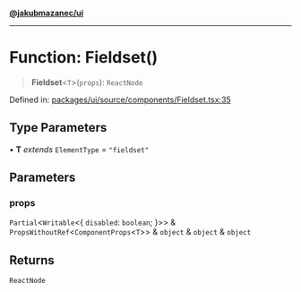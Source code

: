 [**@jakubmazanec/ui**](../README.md)

---

# Function: Fieldset()

> **Fieldset**\<`T`\>(`props`): `ReactNode`

Defined in:
[packages/ui/source/components/Fieldset.tsx:35](https://github.com/jakubmazanec/tools/blob/7c5f40d811171692b72a47160bc33d644201b16a/packages/ui/source/components/Fieldset.tsx#L35)

## Type Parameters

• **T** _extends_ `ElementType` = `"fieldset"`

## Parameters

### props

`Partial`\<`Writable`\<\{ `disabled`: `boolean`; \}\>\> &
`PropsWithoutRef`\<`ComponentProps`\<`T`\>\> & `object` & `object` & `object`

## Returns

`ReactNode`
